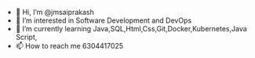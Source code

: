 - 👋 Hi, I’m @jmsaiprakash
- 👀 I’m interested in Software Development and DevOps
- 🌱 I’m currently learning Java,SQL,Html,Css,Git,Docker,Kubernetes,Java Script, 
- 📫 How to reach me 6304417025


